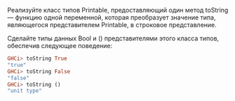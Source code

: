 Реализуйте класс типов Printable, предоставляющий один метод toString — функцию одной переменной, которая преобразует значение типа, являющегося представителем Printable, в строковое представление.

Сделайте типы данных Bool и () представителями этого класса типов, обеспечив следующее поведение:

```haskell
GHCi> toString True
"true"
GHCi> toString False
"false"
GHCi> toString ()
"unit type"
```